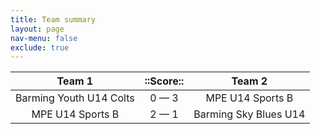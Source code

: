 ```yaml
---
title: Team summary
layout: page
nav-menu: false
exclude: true
---
```




|         Team 1          |  ::Score::  |        Team 2         |
|:-----------------------:|:-----------:|:---------------------:|
| Barming Youth U14 Colts | 0 &mdash; 3 |   MPE U14 Sports B    |
|    MPE U14 Sports B     | 2 &mdash; 1 | Barming Sky Blues U14 |

 <br /><br /><br />